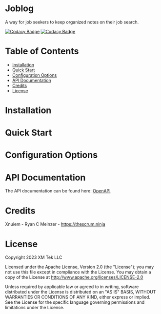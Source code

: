 # Joblog
A way for job seekers to keep organized notes on their job search.

[![Codacy Badge](https://app.codacy.com/project/badge/Grade/967adb6681e1433e8232932d73b3422c)](https://app.codacy.com/gh/xnuiem/joblog/dashboard?utm_source=gh&utm_medium=referral&utm_content=&utm_campaign=Badge_grade)   [![Codacy Badge](https://app.codacy.com/project/badge/Coverage/967adb6681e1433e8232932d73b3422c)](https://app.codacy.com/gh/xnuiem/joblog/dashboard?utm_source=gh&utm_medium=referral&utm_content=&utm_campaign=Badge_coverage)

# Table of Contents
* [Installation](#installation)
* [Quick Start](#quick-start)
* [Configuration Options](#config)
* [API Documentation](#api) 
* [Credits](#credits)
* [License](#license)




# <a name="installation"></a>Installation


# <a name="quick-start"></a>Quick Start

# <a name="config"></a>Configuration Options

# <a name="api"></a>API Documentation
The API documentation can be found here: [OpenAPI](https://xnuiem.github.io/joblog/backend/joblog/index.html)

# <a name="credits"></a>Credits
Xnuiem - Ryan C Meinzer - https://thescrum.ninja

# <a name="license"></a>License
Copyright 2023 XM Tek LLC

Licensed under the Apache License, Version 2.0 (the "License");
you may not use this file except in compliance with the License.
You may obtain a copy of the License at http://www.apache.org/licenses/LICENSE-2.0

Unless required by applicable law or agreed to in writing, software
distributed under the License is distributed on an "AS IS" BASIS,
WITHOUT WARRANTIES OR CONDITIONS OF ANY KIND, either express or implied.
See the License for the specific language governing permissions and
limitations under the License.

